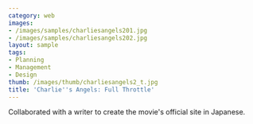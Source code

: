```yaml
---
category: web
images:
- /images/samples/charliesangels201.jpg
- /images/samples/charliesangels202.jpg
layout: sample
tags:
- Planning
- Management
- Design
thumb: /images/thumb/charliesangels2_t.jpg
title: 'Charlie''s Angels: Full Throttle'
---
```

Collaborated with a writer to create the movie's official site in Japanese.
